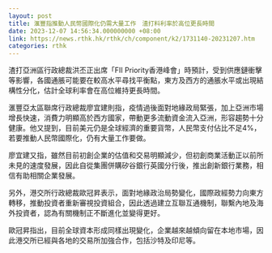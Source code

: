 ```yaml
---
layout: post
title: 滙豐指推動人民幣國際化仍需大量工作　渣打料利率於高位更長時間
date: 2023-12-07 14:56:34.000000000 +08:00
link: https://news.rthk.hk/rthk/ch/component/k2/1731140-20231207.htm
categories: rthk
---
```


渣打亞洲區行政總裁洪丕正出席「FII Priority香港峰會」時預計，受到供應鏈衝擊等影響，各國通脹可能要在較高水平尋找平衡點，東方及西方的通脹水平或出現結構性分化，估計全球利率會在高位維持更長時間。

滙豐亞太區聯席行政總裁廖宜建則指，疫情過後面對地緣政局緊張，加上亞洲市場增長快速，消費力明顯高於西方國家，帶動更多流動資金流入亞洲，形容趨勢十分健康。他又提到，目前美元仍是全球經濟的重要貨幣，人民幣支付佔比不足4%，若要推動人民幣國際化，仍有大量工作要做。

廖宜建又指，雖然目前初創企業的估值和交易明顯減少，但初創商業活動正以前所未見的速度發展，因此自從集團併購矽谷銀行英國分行後，推出創新銀行業務，相信有助相關企業發展。

另外，港交所行政總裁歐冠昇表示，面對地緣政治局勢變化，國際政經勢力向東方轉移，推動投資者重新審視投資組合，因此透過建立互聯互通機制，聯繫內地及海外投資者，認為有關機制正不斷進化並變得更好。

歐冠昇指出，目前全球資本形成同樣出現變化，企業越來越傾向留在本地市場，因此港交所已經與各地的交易所加強合作，包括沙特及印尼等。
